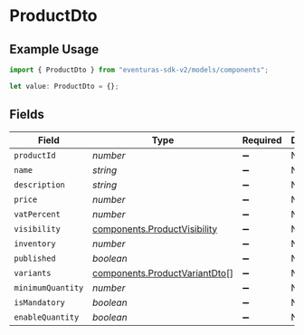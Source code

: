 # ProductDto

## Example Usage

```typescript
import { ProductDto } from "eventuras-sdk-v2/models/components";

let value: ProductDto = {};
```

## Fields

| Field                                                                          | Type                                                                           | Required                                                                       | Description                                                                    |
| ------------------------------------------------------------------------------ | ------------------------------------------------------------------------------ | ------------------------------------------------------------------------------ | ------------------------------------------------------------------------------ |
| `productId`                                                                    | *number*                                                                       | :heavy_minus_sign:                                                             | N/A                                                                            |
| `name`                                                                         | *string*                                                                       | :heavy_minus_sign:                                                             | N/A                                                                            |
| `description`                                                                  | *string*                                                                       | :heavy_minus_sign:                                                             | N/A                                                                            |
| `price`                                                                        | *number*                                                                       | :heavy_minus_sign:                                                             | N/A                                                                            |
| `vatPercent`                                                                   | *number*                                                                       | :heavy_minus_sign:                                                             | N/A                                                                            |
| `visibility`                                                                   | [components.ProductVisibility](../../models/components/productvisibility.md)   | :heavy_minus_sign:                                                             | N/A                                                                            |
| `inventory`                                                                    | *number*                                                                       | :heavy_minus_sign:                                                             | N/A                                                                            |
| `published`                                                                    | *boolean*                                                                      | :heavy_minus_sign:                                                             | N/A                                                                            |
| `variants`                                                                     | [components.ProductVariantDto](../../models/components/productvariantdto.md)[] | :heavy_minus_sign:                                                             | N/A                                                                            |
| `minimumQuantity`                                                              | *number*                                                                       | :heavy_minus_sign:                                                             | N/A                                                                            |
| `isMandatory`                                                                  | *boolean*                                                                      | :heavy_minus_sign:                                                             | N/A                                                                            |
| `enableQuantity`                                                               | *boolean*                                                                      | :heavy_minus_sign:                                                             | N/A                                                                            |